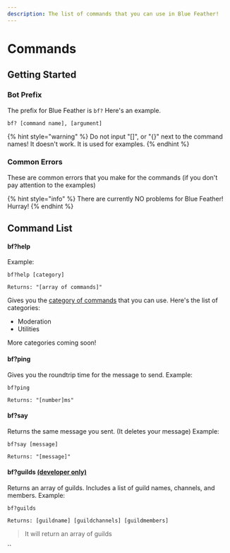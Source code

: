 ```yaml
---
description: The list of commands that you can use in Blue Feather!
---
```


# Commands

## Getting Started

### Bot Prefix

The prefix for Blue Feather is `bf?` Here's an example.

```text
bf? [command name], [argument]
```

{% hint style="warning" %}
Do not input "\[\]", or "{}" next to the command names! It doesn't work. It is used for examples.
{% endhint %}

### Common Errors

These are common errors that you make for the commands \(if you don't pay attention to the examples\) 

{% hint style="info" %}
There are currently NO problems for Blue Feather! Hurray!
{% endhint %}

## Command List

#### bf?help 

Example:

```text
bf?help [category]

Returns: "[array of commands]"
```

Gives you the [category of commands](commands-list.md#categories) that you can use. Here's the list of categories:

* Moderation
* Utilities

More categories coming soon!

#### bf?ping

Gives you the roundtrip time for the message to send. Example:

```text
bf?ping

Returns: "[number]ms"
```

#### bf?say

Returns the same message you sent. \(It deletes your message\) Example:

```text
bf?say [message]

Returns: "[message]"
```

#### bf?guilds [\(developer only\)](commands-list.md#developer)

Returns an array of guilds. Includes a list of guild names, channels, and members.  Example: 

```text
bf?guilds

Returns: [guildname] [guildchannels] [guildmembers]
```

> It will return an array of guilds



\`\`



